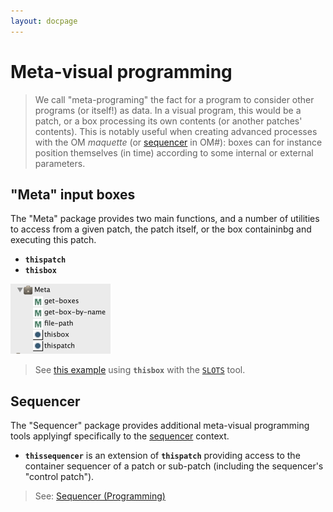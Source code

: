 ```yaml
---
layout: docpage
---
```


# Meta-visual programming


> We call "meta-programing" the fact for a program to consider other programs (or itself!) as data.
In a visual program, this would be a patch, or a box processing its own contents (or another patches' contents).
This is notably useful when creating advanced processes with the OM _maquette_ (or [sequencer](sequencer) in OM#): boxes can for instance position themselves (in time) according to some internal or external parameters.

## "Meta" input boxes

The "Meta" package provides two main functions, and a number of utilities to access from a given patch, the patch itself, or the box containinbg and executing this patch.

- **`thispatch`**
- **`thisbox`**

<img src="meta_img/meta-package.png">

> See [this example](slots#a-use-case-of-setting-slot) using **`thisbox`** with the [`SLOTS`](slots) tool.

## Sequencer

The "Sequencer" package provides additional meta-visual programming tools applyingf specifically to the [sequencer](sequencer-programming) context.

- **`thissequencer`** is an extension of **`thispatch`** providing access to the container sequencer of a patch or sub-patch (including the sequencer's "control patch").

> See: [Sequencer (Programming)](sequencer-programming)